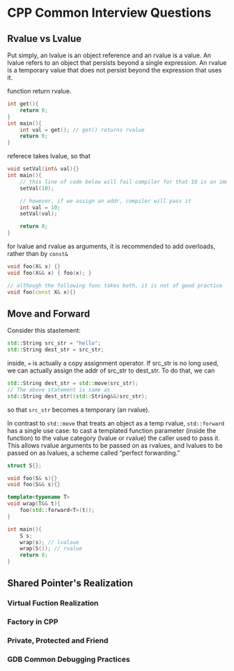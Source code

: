 # CPP Common Interview Questions

## Rvalue vs Lvalue

Put simply, an lvalue is an object reference and an rvalue is a value. An lvalue refers to an object that persists beyond a single expression. An rvalue is a temporary value that does not persist beyond the expression that uses it.

function return rvalue.

```cpp
int get(){
    return 0;
}
int main(){
    int val = get(); // get() returns rvalue
    return 0;
}
```

referece takes lvalue, so that
```cpp
void setVal(int& val){}
int main(){
    // this line of code below will fail compiler for that 10 is an immediate val (a temp rvalue)
    setVal(10);

    // however, if we assign an addr, compiler will pass it
    int val = 10;
    setVal(val);

    return 0;
}

```

for lvalue and rvalue as arguments, it is recommended to add overloads, rather than by `const&`
```cpp
void foo(X& x) {}
void foo(X&& x) { foo(x); }

// although the following func takes both, it is not of good practice
void foo(const X& x){}
```

## Move and Forward

Consider this stastement:

```cpp
std::String src_str = "hello";
std::String dest_str = src_str;
```

inside, `=` is actually a copy assignment operator. If src_str is no long used, we can actually assign the addr of src_str to dest_str. To do that, we can

```cpp
std::String dest_str = std::move(src_str);
// The above statement is same as
std::String dest_str((std::String&&)src_str);
```
so that `src_str` becomes a temporary (an rvalue).

In contrast to `std::move` that treats an object as a temp rvalue, `std::forward` has a single use case: to cast a templated function parameter (inside the function) to the value category (lvalue or rvalue) the caller used to pass it. This allows rvalue arguments to be passed on as rvalues, and lvalues to be passed on as lvalues, a scheme called “perfect forwarding.”

```cpp
struct S{};

void foo(S& s){}
void foo(S&& s){}

template<typename T>
void wrap(T&& t){
    foo(std::forward<T>(t));
}

int main(){
    S s;
    wrap(s); // lvalaue
    wrap(S()); // rvalue
    return 0;
}
```

## Shared Pointer's Realization

### Virtual Fuction Realization

### Factory in CPP

### Private, Protected and Friend

### GDB Common Debugging Practices